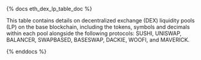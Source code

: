 {% docs eth_dex_lp_table_doc %}

This table contains details on decentralized exchange (DEX) liquidity pools (LP) on the base blockchain, including the tokens, symbols and decimals within each pool alongside the following protocols: SUSHI, UNISWAP, BALANCER, SWAPBASED, BASESWAP, DACKIE, WOOFI, and MAVERICK.

{% enddocs %}